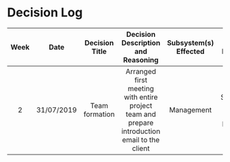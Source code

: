 
# Decision Log 
|Week|Date|Decision Title|Decision Description and Reasoning|Subsystem(s) Effected|Key Impact|Supporting Documents| Status|Approved By| Resulating Actions| Comments|
| :--------------: | :--------------: | :--------------: | :---------------: | :---------------: | :---------------: | :--------------: | :--------------: | :--------------: | :---------------: | :---------------: | 
|2|31/07/2019|Team formation | Arranged first meeting with entire project team and prepare introduction email to the client|Management|Starting point for the project |Meeting minute 31/07/2019|Approved|||
